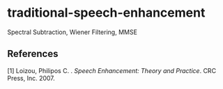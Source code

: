 # traditional-speech-enhancement

Spectral Subtraction, Wiener Filtering, MMSE

## References

[1] Loizou, Philipos C. . *Speech Enhancement: Theory and Practice*. CRC Press, Inc. 2007.
